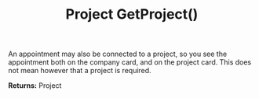 ﻿---
uid: crmscript_ref_NSAppointmentEntity_GetProject
title: Project GetProject()
intellisense: NSAppointmentEntity.GetProject
keywords: NSAppointmentEntity, GetProject
so.topic: reference
---

An appointment may also be connected to a project, so you see the appointment both on the company card, and on the project card. This does not mean however that a project is required.

**Returns:** Project


